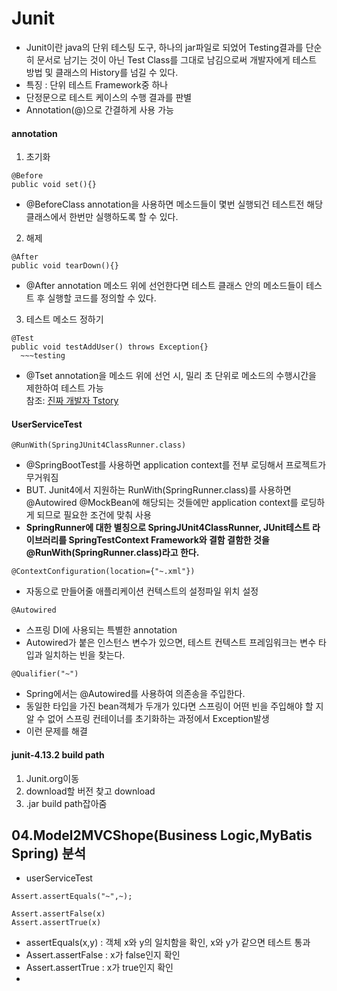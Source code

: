 # Junit
- Junit이란 java의 단위 테스팅 도구, 하나의 jar파일로 되었어 Testing결과를 단순히 문서로 남기는 것이 아닌 Test Class를 그대로 남김으로써 개발자에게 테스트 방법 및 클래스의 History를 넘길 수 있다.
- 특징 : 단위 테스트 Framework중 하나
- 단정문으로 테스트 케이스의 수행 결과를 판별
- Annotation(@)으로 간결하게 사용 가능 

#### annotation
1. 초기화
```
@Before
public void set(){}
```
- @BeforeClass annotation을 사용하면 메소드들이 몇번 실행되건 테스트전 해당 클래스에서 한번만 실행하도록 할 수 있다.
2. 해제
```
@After
public void tearDown(){}
```
- @After annotation 메소드 위에 선언한다면 테스트 클래스 안의 메소드들이 테스트 후 실행할 코드를 정의할 수 있다.


3. 테스트 메소드 정하기<br/>
```
@Test
public void testAddUser() throws Exception{}
  ~~~testing
```
- @Tset annotation을 메소드 위에 선언 시, 밀리 초 단위로 메소드의 수행시간을 제한하여 테스트 가능<br/>
참조: <a href="https://galid1.tistory.com/476">진짜 개발자 Tstory</a>

#### UserServiceTest
```
@RunWith(SpringJUnit4ClassRunner.class)
```
* @SpringBootTest를 사용하면 application context를 전부 로딩해서 프로젝트가 무거워짐
* BUT. Junit4에서 지원하는 RunWith(SpringRunner.class)를 사용하면 @Autowired @MockBean에 해당되는 것들에만 application context를 로딩하게 되므로 필요한 조건에 맞춰 사용
* __SpringRunner에 대한 별칭으로 SpringJUnit4ClassRunner, JUnit테스트 라이브러리를 SpringTestContext Framework와 결함 결함한 것을 @RunWith(SpringRunner.class)라고 한다.__

```
@ContextConfiguration(location={"~.xml"})
```
* 자동으로 만들어줄 애플리케이션 컨텍스트의 설정파일 위치 설정

```
@Autowired
```
* 스프링 DI에 사용되는 특별한 annotation
* Autowired가 붙은 인스턴스 변수가 있으면, 테스트 컨텍스트 프레임워크는 변수 타입과 일치하는 빈을 찾는다.

```
@Qualifier("~")
```
* Spring에서는 @Autowired를 사용하여 의존송을 주입한다.
* 동일한 타입을 가진 bean객체가 두개가 있다면 스프링이 어떤 빈을 주입해야 할 지 알 수 없어 스프링 컨테이너를 초기화하는 과정에서 Exception발생
* 이런 문제를 해결

#### junit-4.13.2 build path
1. Junit.org이동
2. download할 버전 찾고 download
3. .jar build path잡아줌

## 04.Model2MVCShope(Business Logic,MyBatis Spring) 분석
* userServiceTest
```
Assert.assertEquals("~",~);

Assert.assertFalse(x)
Assert.assertTrue(x)
```
- assertEquals(x,y) : 객체 x와 y의 일치함을 확인, x와 y가 같으면 테스트 통과
- Assert.assertFalse : x가 false인지 확인
- Assert.assertTrue : x가 true인지 확인
- 
